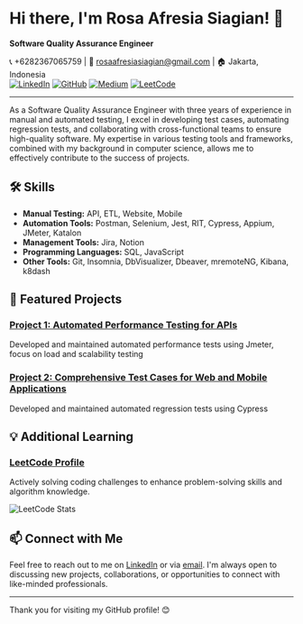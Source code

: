 # Hi there, I'm Rosa Afresia Siagian! 👋

**Software Quality Assurance Engineer**

📞 +6282367065759 | 📧 [rosaafresiasiagian@gmail.com](mailto:rosaafresiasiagian@gmail.com) | 🏠 Jakarta, Indonesia  
[![LinkedIn](https://img.shields.io/badge/LinkedIn-rosaafresiasiagian-blue?style=flat-square&logo=linkedin)](https://www.linkedin.com/in/rosa-afresia-siagian)
[![GitHub](https://img.shields.io/badge/GitHub-rosafresia99-lightgrey?style=flat-square&logo=github)](https://github.com/rosafresia99)
[![Medium](https://img.shields.io/badge/Medium-@rosaafs_-black?style=flat-square&logo=medium)](https://medium.com/@rosaafs_)
[![LeetCode](https://img.shields.io/badge/LeetCode-rosafresiasiagian-yellow?style=flat-square&logo=leetcode)](https://leetcode.com/u/rosaafresiasiagian/)

---

As a Software Quality Assurance Engineer with three years of experience in manual and automated testing, I excel in developing test cases, automating regression tests, and collaborating with cross-functional teams to ensure high-quality software. My expertise in various testing tools and frameworks, combined with my background in computer science, allows me to effectively contribute to the success of projects.

## 🛠️ Skills

- **Manual Testing:** API, ETL, Website, Mobile
- **Automation Tools:** Postman, Selenium, Jest, RIT, Cypress, Appium, JMeter, Katalon
- **Management Tools:** Jira, Notion
- **Programming Languages:** SQL, JavaScript
- **Other Tools:** Git, Insomnia, DbVisualizer, Dbeaver, mremoteNG, Kibana, k8dash

## 🌟 Featured Projects

### [Project 1: Automated Performance Testing for APIs](https://github.com/rosafresia99/jmeter_repository)
Developed and maintained automated performance tests using Jmeter, focus on load and scalability testing

### [Project 2: Comprehensive Test Cases for Web and Mobile Applications](https://github.com/rosafresia99/Sanber56-Cypress-Kelompok2)
Developed and maintained automated regression tests using Cypress



## 💡 Additional Learning

### [LeetCode Profile](https://leetcode.com/u/rosaafresiasiagian/)
Actively solving coding challenges to enhance problem-solving skills and algorithm knowledge.

![LeetCode Stats](https://leetcode-stats-api.herokuapp.com/?username=rosaafresiasiagian)

## 📫 Connect with Me

Feel free to reach out to me on [LinkedIn](https://www.linkedin.com/in/rosa-afresia-siagian) or via [email](mailto:rosaafresiasiagian@gmail.com). I'm always open to discussing new projects, collaborations, or opportunities to connect with like-minded professionals.

---

Thank you for visiting my GitHub profile! 😊
